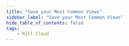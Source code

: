 ```yaml
---
title: "Save your Most Common Views"
sidebar_label: "Save your Most Common Views"
hide_table_of_contents: false
tags:
    - Rill Cloud
---
```

